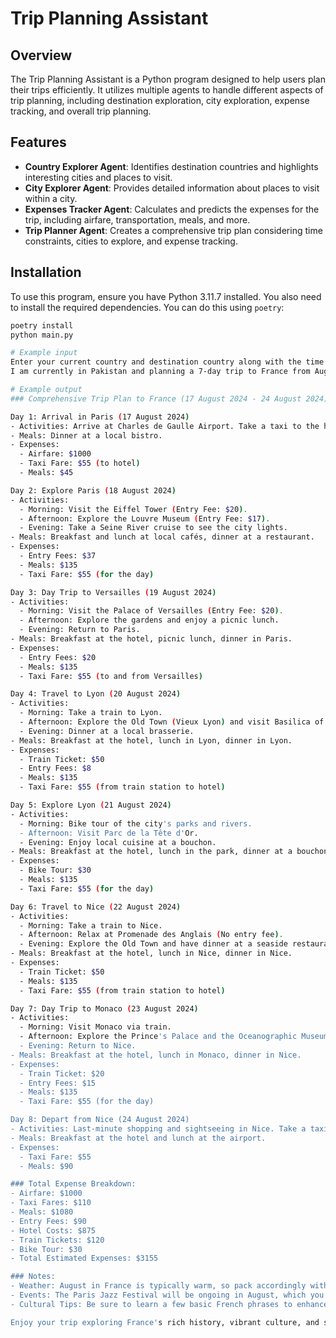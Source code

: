 # Trip Planning Assistant

## Overview

The Trip Planning Assistant is a Python program designed to help users plan their trips efficiently. It utilizes multiple agents to handle different aspects of trip planning, including destination exploration, city exploration, expense tracking, and overall trip planning.

## Features

- **Country Explorer Agent**: Identifies destination countries and highlights interesting cities and places to visit.
- **City Explorer Agent**: Provides detailed information about places to visit within a city.
- **Expenses Tracker Agent**: Calculates and predicts the expenses for the trip, including airfare, transportation, meals, and more.
- **Trip Planner Agent**: Creates a comprehensive trip plan considering time constraints, cities to explore, and expense tracking.

## Installation

To use this program, ensure you have Python 3.11.7 installed. You also need to install the required dependencies. You can do this using `poetry`:

```bash
poetry install
python main.py

# Example input
Enter your current country and destination country along with the time duration of your visit:
I am currently in Pakistan and planning a 7-day trip to France from August 17, 2024, to August 24, 2024.

# Example output
### Comprehensive Trip Plan to France (17 August 2024 - 24 August 2024)

Day 1: Arrival in Paris (17 August 2024)
- Activities: Arrive at Charles de Gaulle Airport. Take a taxi to the hotel. Spend the day relaxing and getting over jet lag. If time permits, take a leisurely evening stroll around the Seine River.
- Meals: Dinner at a local bistro.
- Expenses:
  - Airfare: $1000
  - Taxi Fare: $55 (to hotel)
  - Meals: $45

Day 2: Explore Paris (18 August 2024)
- Activities:
  - Morning: Visit the Eiffel Tower (Entry Fee: $20).
  - Afternoon: Explore the Louvre Museum (Entry Fee: $17).
  - Evening: Take a Seine River cruise to see the city lights.
- Meals: Breakfast and lunch at local cafés, dinner at a restaurant.
- Expenses:
  - Entry Fees: $37
  - Meals: $135
  - Taxi Fare: $55 (for the day)

Day 3: Day Trip to Versailles (19 August 2024)
- Activities:
  - Morning: Visit the Palace of Versailles (Entry Fee: $20).
  - Afternoon: Explore the gardens and enjoy a picnic lunch.
  - Evening: Return to Paris.
- Meals: Breakfast at the hotel, picnic lunch, dinner in Paris.
- Expenses:
  - Entry Fees: $20
  - Meals: $135
  - Taxi Fare: $55 (to and from Versailles)

Day 4: Travel to Lyon (20 August 2024)
- Activities:
  - Morning: Take a train to Lyon.
  - Afternoon: Explore the Old Town (Vieux Lyon) and visit Basilica of Notre-Dame de Fourvière (Entry Fee: $8).
  - Evening: Dinner at a local brasserie.
- Meals: Breakfast at the hotel, lunch in Lyon, dinner in Lyon.
- Expenses:
  - Train Ticket: $50
  - Entry Fees: $8
  - Meals: $135
  - Taxi Fare: $55 (from train station to hotel)

Day 5: Explore Lyon (21 August 2024)
- Activities:
  - Morning: Bike tour of the city's parks and rivers.
  - Afternoon: Visit Parc de la Tête d'Or.
  - Evening: Enjoy local cuisine at a bouchon.
- Meals: Breakfast at the hotel, lunch in the park, dinner at a bouchon.
- Expenses:
  - Bike Tour: $30
  - Meals: $135
  - Taxi Fare: $55 (for the day)

Day 6: Travel to Nice (22 August 2024)
- Activities:
  - Morning: Take a train to Nice.
  - Afternoon: Relax at Promenade des Anglais (No entry fee).
  - Evening: Explore the Old Town and have dinner at a seaside restaurant.
- Meals: Breakfast at the hotel, lunch in Nice, dinner in Nice.
- Expenses:
  - Train Ticket: $50
  - Meals: $135
  - Taxi Fare: $55 (from train station to hotel)

Day 7: Day Trip to Monaco (23 August 2024)
- Activities:
  - Morning: Visit Monaco via train.
  - Afternoon: Explore the Prince's Palace and the Oceanographic Museum (Entry Fee: $15).
  - Evening: Return to Nice.
- Meals: Breakfast at the hotel, lunch in Monaco, dinner in Nice.
- Expenses:
  - Train Ticket: $20
  - Entry Fees: $15
  - Meals: $135
  - Taxi Fare: $55 (for the day)

Day 8: Depart from Nice (24 August 2024)
- Activities: Last-minute shopping and sightseeing in Nice. Take a taxi to the airport for departure.
- Meals: Breakfast at the hotel and lunch at the airport.
- Expenses:
  - Taxi Fare: $55
  - Meals: $90

### Total Expense Breakdown:
- Airfare: $1000
- Taxi Fares: $110
- Meals: $1080
- Entry Fees: $90
- Hotel Costs: $875
- Train Tickets: $120
- Bike Tour: $30
- Total Estimated Expenses: $3155

### Notes:
- Weather: August in France is typically warm, so pack accordingly with light clothing and sun protection.
- Events: The Paris Jazz Festival will be ongoing in August, which you might enjoy attending.
- Cultural Tips: Be sure to learn a few basic French phrases to enhance your experience.

Enjoy your trip exploring France's rich history, vibrant culture, and stunning landscapes!